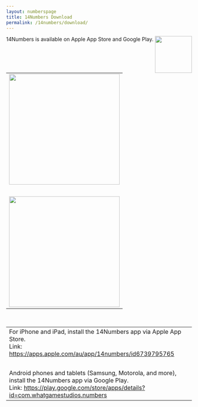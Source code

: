 ```yaml
---
layout: numberspage
title: 14Numbers Download
permalink: /14numbers/download/
---
```


<img style="float: right;" src="../14numbers-logo.png"  width="100">

14Numbers is available on Apple App Store and Google Play.

<table style="width:100%">
<tbody>
<tr>
  <td><a href="https://apps.apple.com/au/app/14numbers/id6739795765"><img src="apple-store.svg" width=300></a></td>
</tr>
<tr><td>&nbsp;</td></tr>
<tr>
  <td><a href="https://play.google.com/store/apps/details?id=com.whatgamestudios.numbers"><img src="google-play.png" width=300></a></td>
</tr>
</tbody>
</table>

<br>

<table style="width:100%">
<tbody>
<tr>
  <td valign="top">For iPhone and iPad, install the 14Numbers app via Apple App Store.<br>
  Link: <a href="https://apps.apple.com/au/app/14numbers/id6739795765">https://apps.apple.com/au/app/14numbers/id6739795765</a></td>
</tr>
<tr><td>&nbsp;</td></tr>
<tr>
  <td valign="top">Android phones and tablets (Samsung, Motorola, and more), install the 14Numbers app via Google Play.<br>
  Link: <a href="https://play.google.com/store/apps/details?id=com.whatgamestudios.numbers">https://play.google.com/store/apps/details?id=com.whatgamestudios.numbers</a></td>
</tr>
</tbody>
</table>


